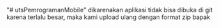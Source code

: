 "# utsPemrogramanMobile" 
dikarenakan aplikasi tidak bisa dibuka di git karena terlalu besar, maka kami upload ulang dengan format zip bapak
